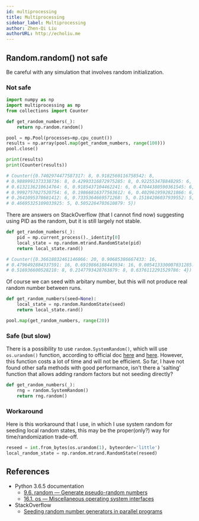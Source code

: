 ```yaml
---
id: multiprocessing
title: Multiprocessing
sidebar_label: Multiprocessing
author: Zhen-Qi Liu
authorURL: http://echoliu.me
---
```


## Random.random() not safe

Be careful with any simulation that involves random initialization.

### Not safe

```python
import numpy as np
import multiprocessing as mp
from collections import Counter

def get_random_numbers(_):
    return np.random.random()

pool = mp.Pool(processes=mp.cpu_count())
results = np.array(pool.map(get_random_numbers, range(100)))
pool.close()

print(results)
print(Counter(results))

# Counter({0.7402974477587317: 8, 0.9182560116758542: 8,
# 0.9889991373338736: 8, 0.42993316872975285: 8, 0.922553478848295: 6,
# 0.6132136210614764: 6, 0.9185437104462241: 6, 0.47044380590361545: 6,
# 0.9992757027520754: 6, 0.19866816377563612: 6, 0.4029619592821866: 6,
# 0.2641095378681412: 6, 0.7335364669571268: 5, 0.15184206037939552: 5,
# 0.46695325109033925: 5, 0.5052264703610879: 5})
```

There are answers on StackOverflow (that I cannot find now) suggesting using PID as the random, but it is still largely not stable.

```python
def get_random_numbers(_):
    pid = mp.current_process()._identity[0]
    local_state = np.random.mtrand.RandomState(pid)
    return local_state.rand()

# Counter({0.36618032461146066: 20, 0.90685386667433: 16,
# 0.4796492884337591: 16, 0.6919866188443934: 16, 0.005413330007831285: 12,
# 0.516936600528218: 8, 0.2147793428763879: 8, 0.6376112291529786: 4})
```

Of course we can seed with arbitary number, but this will not produce real random number between runs.

```python
def get_random_numbers(seed=None):
    local_state = np.random.RandomState(seed)
    return local_state.rand()

pool.map(get_random_numbers, range(20))
```

### Safe (but slow)

There is a possibility to use `random.SystemRandom()`, which will use `os.urandom()` function, according to official doc [here](https://docs.python.org/3.6/library/random.html#random.SystemRandom) and [here](https://docs.python.org/3.6/library/os.html#os.urandom). However, this function costs a lot of time and will not be efficient. So far, I have not found other safa methods with good performance, isn't there a 'salting' function that allows adding random factors but not seeding directly?

```python
def get_random_numbers(_):
    rng = random.SystemRandom()
    return rng.random()
```

### Workaround

Here is this workaround that I use, in which I use system random for seeding local random states, this may be the proper(only?) way for time/randomization trade-off.

```python
reseed = int.from_bytes(os.urandom(1), byteorder='little')
local_random_state = np.random.mtrand.RandomState(reseed)
```


## References

- Python 3.6.5 documentation
  - [9.6. random — Generate pseudo-random numbers](https://docs.python.org/3.6/library/random.html#random.SystemRandom)
  - [16.1. os — Miscellaneous operating system interfaces](https://docs.python.org/3.6/library/os.html#os.urandom)
- StackOverflow
  - [Seeding random number generators in parallel programs](https://stackoverflow.com/questions/29854398/seeding-random-number-generators-in-parallel-programs)